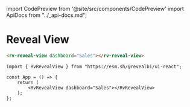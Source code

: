 import CodePreview from '@site/src/components/CodePreview'
import ApiDocs from "../_api-docs.md";

# Reveal View

<CodePreview previewHeight="600" sourceOpen="true">

```html
<rv-reveal-view dashboard="Sales"></rv-reveal-view>
```

```tsx
import { RvRevealView } from "https://esm.sh/@revealbi/ui-react";

const App = () => {
    return (
        <RvRevealView dashboard="Sales"></RvRevealView>
    );
};
```

</CodePreview>

<ApiDocs path="reveal-view/reveal-view.component.ts" />